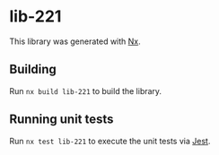 # lib-221

This library was generated with [Nx](https://nx.dev).

## Building

Run `nx build lib-221` to build the library.

## Running unit tests

Run `nx test lib-221` to execute the unit tests via [Jest](https://jestjs.io).
